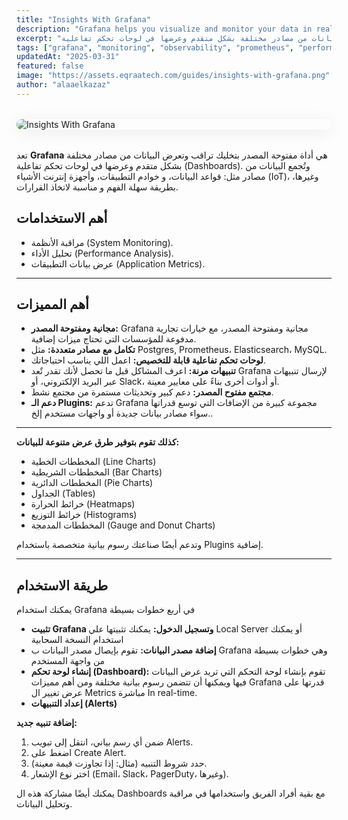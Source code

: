 ```yaml
---
title: "Insights With Grafana"
description: "Grafana helps you visualize and monitor your data in real time. This guide shows how to turn metrics, logs, and traces into powerful insights using customizable dashboards and alerts."
excerpt: "أداة مفتوحة المصدر بتخليك تراقب وتعرض البيانات من مصادر مختلفة بشكل متقدم وعرضها في لوحات تحكم تفاعلية."
tags: ["grafana", "monitoring", "observability", "prometheus", "performance"]
updatedAt: "2025-03-31"
featured: false
image: "https://assets.eqraatech.com/guides/insights-with-grafana.png"
author: "alaaelkazaz"
---
```


<img src="https://assets.eqraatech.com/guides/insights-with-grafana.png" alt="Insights With Grafana" ondragstart="return false;" oncontextmenu="return false;" style="display: block; margin: 2rem auto; border-radius: 1rem; box-shadow: 0 4px 24px 0 rgba(0,0,0,0.08);" />

تعد **Grafana** هي أداة مفتوحة المصدر بتخليك تراقب وتعرض البيانات من مصادر مختلفة بشكل متقدم وعرضها في لوحات تحكم تفاعلية (Dashboards). وتُجمع البيانات من مصادر مثل: قواعد البيانات، و خوادم التطبيقات، وأجهزة إنترنت الأشياء (IoT)، وغيرها، بطريقة سهلة الفهم و مناسبة لاتخاذ القرارات.

## **أهم الاستخدامات**

- مراقبة الأنظمة (System Monitoring).
- تحليل الأداء (Performance Analysis).
- عرض بيانات التطبيقات (Application Metrics).

---

## **أهم المميزات**

- **مجانية ومفتوحة المصدر:** Grafana مجانية ومفتوحة المصدر، مع خيارات تجارية مدفوعة للمؤسسات التي تحتاج ميزات إضافية.
- **تكامل مع مصادر متعددة:** مثل Postgres, Prometheus، Elasticsearch، MySQL.
- **لوحات تحكم تفاعلية قابلة للتخصيص:** اعمل اللي يناسب احتياجاتك.
- **تنبيهات مرنة:** اعرف المشاكل قبل ما تحصل لأنك تقدر تٌعد Grafana لإرسال تنبيهات عبر البريد الإلكتروني، أو Slack، أو أدوات أخرى بناءً على معايير معينة.
- **مجتمع مفتوح المصدر:** دعم كبير وتحديثات مستمرة من مجتمع نشط.
- **دعم الـ Plugins:** تدعم Grafana مجموعة كبيرة من الإضافات التي توسع قدراتها سواء مصادر بيانات جديدة أو واجهات مستخدم إلخ..

---

**كذلك تقوم بتوفير طرق عرض متنوعة للبيانات:**

- المخططات الخطية (Line Charts)
- المخططات الشريطية (Bar Charts)
- المخططات الدائرية (Pie Charts)
- الجداول (Tables)
- خرائط الحرارة (Heatmaps)
- خرائط التوزيع (Histograms)
- المخططات المدمجة (Gauge and Donut Charts)

وتدعم أيضًا صناعتك رسوم بيانية متخصصة باستخدام Plugins إضافية.

---

## **طريقة الاستخدام**

يمكنك استخدام Grafana في أربع خطوات بسيطة

- **تثبيت Grafana وتسجيل الدخول:** يمكنك تثبيتها علي Local Server أو يمكنك استخدام النسخة السحابية
- **إضافة مصدر البيانات:** تقوم بإيصال مصدر البيانات ب Grafana وهي خطوات بسيطة من واجهة المستخدم
- **إنشاء لوحة تحكم (Dashboard):** تقوم بإنشاء لوحة التحكم التي تريد عرض البيانات فيها ويمكنها أن تتضمن رسوم بيانية مختلفة ومن أهم مميزات Grafana قدرتها على عرض تغيير ال Metrics مباشرة In real-time.
- **إعداد التنبيهات (Alerts)**

**إضافة تنبيه جديد:**

1. ضمن أي رسم بياني، انتقل إلى تبويب Alerts.
2. اضغط على Create Alert.
3. حدد شروط التنبيه (مثال: إذا تجاوزت قيمة معينة).
4. اختر نوع الإشعار (Email، Slack، PagerDuty، وغيرها).

يمكنك أيضًا مشاركة هذه ال Dashboards مع بقية أفراد الفريق واستخدامها في مراقبة وتحليل البيانات.